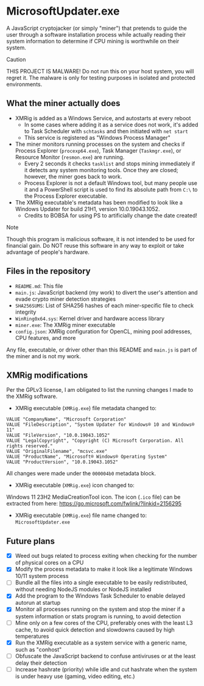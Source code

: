 # MicrosoftUpdater.exe

A JavaScript cryptojacker (or simply "miner") that pretends to guide the user through a software installation process while actually reading their system information to determine if CPU mining is worthwhile on their system.

> [!CAUTION]
> THIS PROJECT IS MALWARE! Do not run this on your host system, you will regret it.
> The malware is only for testing purposes in isolated and protected environments.

## What the miner actually does

+ XMRig is added as a Windows Service, and autostarts at every reboot
    + In some cases where adding it as a service does not work, it's added to Task Scheduler with `schtasks` and then initiated with `net start`
    + This service is registered as "Windows Process Manager"
+ The miner monitors running processes on the system and checks if Process Explorer (`procexp64.exe`), Task Manager (`Taskmgr.exe`), or Resource Monitor (`resmon.exe`) are running.
    + Every 2 seconds it checks `tasklist` and stops mining immediately if it detects any system monitoring tools. Once they are closed; however, the miner goes back to work.
    + Process Explorer is not a default Windows tool, but many people use it and a PowerShell script is used to find its absolute path from `C:\` to the Process Explorer executable.
+ The XMRig executable's metadata has been modified to look like a Windows Updater for build 21H1, version 10.0.19043.1052.
    + Credits to BOBSA for using PS to artificially change the date created!

> [!NOTE]
> Though this program is malicious software, it is not intended to be used for financial gain.
> Do NOT reuse this software in any way to exploit or take advantage of people's hardware.

## Files in the repository

+ `README.md`: This file
+ `main.js`: JavaScript backend (my work) to divert the user's attention and evade crypto miner detection strategies
+ `SHA256SUMS`: List of SHA256 hashes of each miner-specific file to check integrity
+ `WinRing0x64.sys`: Kernel driver and hardware access library
+ `miner.exe`: The XMRig miner executable
+ `config.json`: XMRig configuration for OpenCL, mining pool addresses, CPU features, and more

Any file, executable, or driver other than this README and `main.js` is part of the miner and is not my work.

## XMRig modifications

Per the GPLv3 license, I am obligated to list the running changes I made to the XMRig software.

+ XMRig executable (`XMRig.exe`) file metadata changed to:

```
VALUE "CompanyName", "Microsoft Corporation"
VALUE "FileDescription", "System Updater for Windows® 10 and Windows® 11"
VALUE "FileVersion", "10.0.19043.1052"
VALUE "LegalCopyright", "Copyright (C) Microsoft Corporation. All rights reserved."
VALUE "OriginalFilename", "mcsvc.exe"
VALUE "ProductName", "Microsoft® Windows® Operating System"
VALUE "ProductVersion", "10.0.19043.1052"
```

All changes were made under the `000004b0` metadata block.

+ XMRig executable (`XMRig.exe`) icon changed to:

Windows 11 23H2 MediaCreationTool icon. The icon (`.ico` file) can be extracted from here: https://go.microsoft.com/fwlink/?linkid=2156295

+ XMRig executable (`XMRig.exe`) file name changed to: `MicrosoftUpdater.exe`

## Future plans

- [x] Weed out bugs related to process exiting when checking for the number of physical cores on a CPU
- [x] Modify the process metadata to make it look like a legitimate Windows 10/11 system process
- [ ] Bundle all the files into a single executable to be easily redistributed, without needing NodeJS modules or NodeJS installed
- [x] Add the program to the Windows Task Scheduler to enable delayed autorun at startup
- [x] Monitor all processes running on the system and stop the miner if a system information or stats program is running, to avoid detection
- [ ] Mine only on a few cores of the CPU, preferably ones with the least L3 cache, to avoid quick detection and slowdowns caused by high temperatures
- [x] Run the XMRig executable as a system service with a generic name, such as "conhost"
- [ ] Obfuscate the JavaScript backend to confuse antiviruses or at the least delay their detection
- [ ] Increase hashrate (priority) while idle and cut hashrate when the system is under heavy use (gaming, video editing, etc.)
